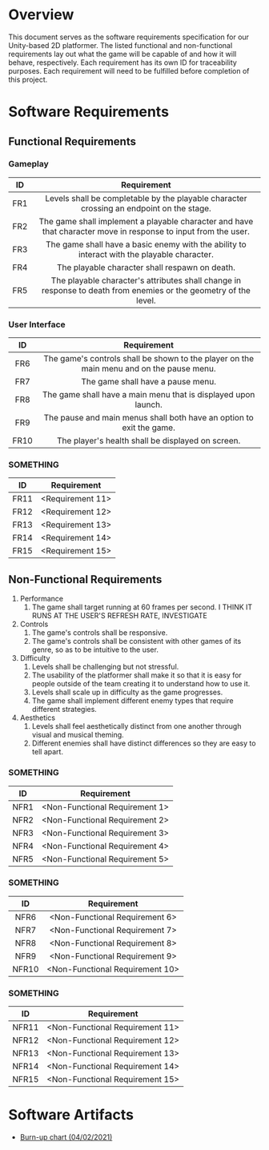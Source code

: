 # Overview

This document serves as the software requirements specification for our Unity-based 2D platformer. The listed functional and non-functional requirements lay out what the game will be capable of and how it will behave, respectively. Each requirement has its own ID for traceability purposes. Each requirement will need to be fulfilled before completion of this project.

# Software Requirements

<DESCRIBE THE STRUCTURE OF THIS SECTION>

## Functional Requirements

### Gameplay

| ID | Requirement |
| :-------------: | :----------: |
| FR1 | Levels shall be completable by the playable character crossing an endpoint on the stage. |
| FR2 | The game shall implement a playable character and have that character move in response to input from the user. |
| FR3 | The game shall have a basic enemy with the ability to interact with the playable character. |
| FR4 | The playable character shall respawn on death. |
| FR5 | The playable character's attributes shall change in response to death from enemies or the geometry of the level. |

### User Interface

| ID | Requirement |
| :-------------: | :----------: |
| FR6 | The game's controls shall be shown to the player on the main menu and on the pause menu. |
| FR7 | The game shall have a pause menu. |
| FR8 | The game shall have a main menu that is displayed upon launch. |
| FR9 | The pause and main menus shall both have an option to exit the game. |
| FR10 | The player's health shall be displayed on screen. |

### SOMETHING

| ID | Requirement |
| :-------------: | :----------: |
| FR11 | <Requirement 11> |
| FR12 | <Requirement 12> |
| FR13 | <Requirement 13> |
| FR14 | <Requirement 14> |
| FR15 | <Requirement 15> |

## Non-Functional Requirements

1. Performance
    1. The game shall target running at 60 frames per second. I THINK IT RUNS AT THE USER'S REFRESH RATE, INVESTIGATE
1. Controls
    1. The game's controls shall be responsive.
    1. The game's controls shall be consistent with other games of its genre, so as to be intuitive to the user.
1. Difficulty
    1. Levels shall be challenging but not stressful.
    1. The usability of the platformer shall make it so that it is easy for people outside of the team creating it to understand how to use it.
    1. Levels shall scale up in difficulty as the game progresses.
    1. The game shall implement different enemy types that require different strategies.
1. Aesthetics
    1. Levels shall feel aesthetically distinct from one another through visual and musical theming.
    1. Different enemies shall have distinct differences so they are easy to tell apart.

### SOMETHING

| ID | Requirement |
| :-------------: | :----------: |
| NFR1 | <Non-Functional Requirement 1> |
| NFR2 | <Non-Functional Requirement 2> |
| NFR3 | <Non-Functional Requirement 3> |
| NFR4 | <Non-Functional Requirement 4> |
| NFR5 | <Non-Functional Requirement 5> |

### SOMETHING

| ID | Requirement |
| :-------------: | :----------: |
| NFR6 | <Non-Functional Requirement 6> |
| NFR7 | <Non-Functional Requirement 7> |
| NFR8 | <Non-Functional Requirement 8> |
| NFR9 | <Non-Functional Requirement 9> |
| NFR10 | <Non-Functional Requirement 10> |

### SOMETHING

| ID | Requirement |
| :-------------: | :----------: |
| NFR11 | <Non-Functional Requirement 11> |
| NFR12 | <Non-Functional Requirement 12> |
| NFR13 | <Non-Functional Requirement 13> |
| NFR14 | <Non-Functional Requirement 14> |
| NFR15 | <Non-Functional Requirement 15> |

# Software Artifacts

<DESCRIBE THE PURPOSE OF THIS SECTION>

- [Burn-up chart (04/02/2021)](burn-up_chart.pdf)
